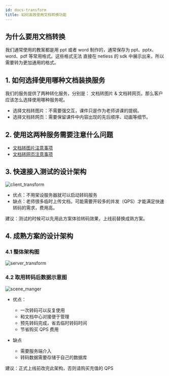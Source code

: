 ```yaml
---
id: docs-transform
title: 如何高效使用文档转换功能
---
```


## 为什么要用文档转换

我们通常使用的教案都是用 ppt 或者 word 制作的，通常保存为 ppt、pptx、word、pdf 等常用格式。这些格式无法
直接在 netless 的 sdk 中展示出来，所以需要转为更加通用的格式。

## 1. 如何选择使用哪种文档装换服务

我们的服务提供了两种转化服务，分别是： 文档转图片 & 文档转网页。那么客户应该怎么选择使用哪种服务呢。

- 选择文档转图片：不需要强交互，课件只是作为老师讲课的提纲。
- 选择文档转网页：需要保留课件中内容出现的先后顺序、动画等细节。

## 2. 使用这两种服务需要注意什么问题

- [文档转图片注意事项](/docs/server/api/server-static-conversion/#文档转图片注意事项)
- [文档转网页注意事项](/docs/server/api/server-dynamic-conversion/#文档转网页不支持的功能列表)

## 3. 快速接入测试的设计架构

![client_transform](/img/client_transform.png)

- 优点：不用架设服务器就可以启动转码服务
- 缺点：老师很多临时上传文档，可能需要开较多的并发（QPS）才能满足快速转码的需求，费用高。

建议：测试的时候可以先用此方案体验转码效果，上线前替换成熟方案。

## 4. 成熟方案的设计架构

### 4.1 整体架构图

![server_transform](/img/server_transform.png)

### 4.2 取用转码后数据示意图

![scene_manger](/img/scene_manger.png)

- 优点：
  - 一次转码可以反复使用
  - 和文档中心对接便于管理
  - 预先转码完成，省去临时转码时间
  - 节省购买 QPS 费用

- 缺点
  - 需要服务端介入
  - 转码数据需要存储于自己的数据库

建议：正式上线前改完此架构，否则请购买充值的 QPS